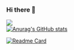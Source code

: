 ### Hi there 👋

![](https://komarev.com/ghpvc/?username=dnzengou) <br />
[![Anurag's GitHub stats](https://github-readme-stats.vercel.app/api?username=dnzengou&count_private=true&show_icons=true&theme=buefy)](https://github.com/anuraghazra/github-readme-stats)

[![Readme Card](https://github-readme-stats.vercel.app/api/pin/?username=dnzengou&repo=github-readme-stats)](https://github.com/dnzengou/github-readme-stats)


<!--
**dnzengou/dnzengou** is a ✨ _special_ ✨ repository because its `README.md` (this file) appears on your GitHub profile.

Here are some ideas to get you started:

- 🔭 I’m currently working on ...
- 🌱 I’m currently learning ...
- 👯 I’m looking to collaborate on ...
- 🤔 I’m looking for help with ...
- 💬 Ask me about ...
- 📫 How to reach me: ...
- 😄 Pronouns: ...
- ⚡ Fun fact: ...
-->
